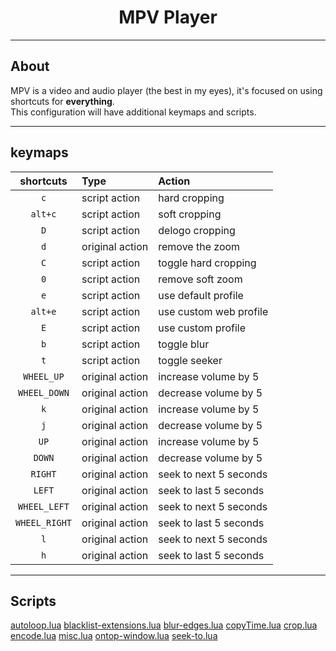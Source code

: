 <h1 align=center>MPV Player</h1>

---

## About

MPV is a video and audio player (the best in my eyes), it's focused on using shortcuts for **everything**.  
This configuration will have additional keymaps and scripts.

---

## keymaps

| shortcuts     | Type            | Action                 |
|:-------------:|:----------------|:-----------------------|
| `c`           | script action   | hard cropping          |
| `alt+c`       | script action   | soft cropping          |
| `D`           | script action   | delogo cropping        |
| `d`           | original action | remove the zoom        |
| `C`           | script action   | toggle hard cropping   |
| `0`           | script action   | remove soft zoom       |
| `e`           | script action   | use default profile    |
| `alt+e`       | script action   | use custom web profile |
| `E`           | script action   | use custom profile     |
| `b`           | script action   | toggle blur            |
| `t`           | script action   | toggle seeker          |
| `WHEEL_UP`    | original action | increase volume by 5   |
| `WHEEL_DOWN`  | original action | decrease volume by 5   |
| `k`           | original action | increase volume by 5   |
| `j`           | original action | decrease volume by 5   |
| `UP`          | original action | increase volume by 5   |
| `DOWN`        | original action | decrease volume by 5   |
| `RIGHT`       | original action | seek to next 5 seconds |
| `LEFT`        | original action | seek to last 5 seconds |
| `WHEEL_LEFT`  | original action | seek to next 5 seconds |
| `WHEEL_RIGHT` | original action | seek to last 5 seconds |
| `l`           | original action | seek to next 5 seconds |
| `h`           | original action | seek to last 5 seconds |

---

## Scripts

[autoloop.lua](./scripts/autoloop.lua)
[blacklist-extensions.lua](./scripts/blacklist-extensions)
[blur-edges.lua](./scripts/blur-edges.lua)
[copyTime.lua](./scripts/copyTime.lua)
[crop.lua](./scripts/crop.lua)
[encode.lua](./scripts/encode.lua)
[misc.lua](./scripts/misc.lua)
[ontop-window.lua](./scripts/ontop-window.lua)
[seek-to.lua](./scripts/seek-to.lua)

